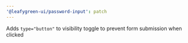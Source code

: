 ```yaml
---
'@leafygreen-ui/password-input': patch
---
```


Adds `type="button"` to visibility toggle to prevent form submission when clicked
